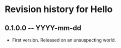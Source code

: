 # Revision history for Hello

## 0.1.0.0 -- YYYY-mm-dd

* First version. Released on an unsuspecting world.

